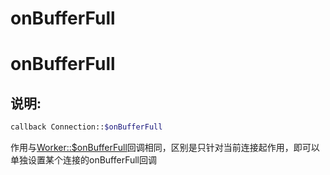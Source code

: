 # onBufferFull

# onBufferFull

## 说明:


```php 
callback Connection::$onBufferFull

```
作用与[Worker::$onBufferFull](315150)回调相同，区别是只针对当前连接起作用，即可以单独设置某个连接的onBufferFull回调